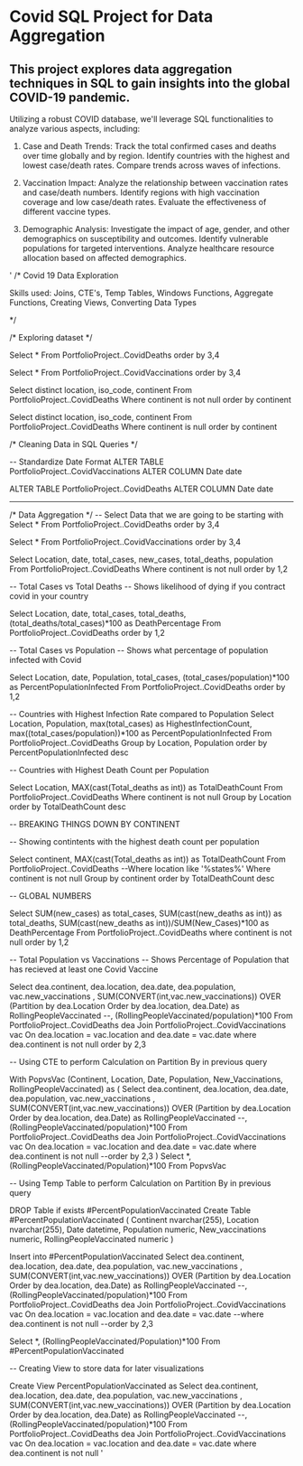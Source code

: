 # **Covid SQL Project for Data Aggregation**
## This project explores data aggregation techniques in SQL to gain insights into the global COVID-19 pandemic.

Utilizing a robust COVID database, we'll leverage SQL functionalities to analyze various aspects, including:

1. Case and Death Trends:
Track the total confirmed cases and deaths over time globally and by region.
Identify countries with the highest and lowest case/death rates.
Compare trends across waves of infections.

3. Vaccination Impact:
Analyze the relationship between vaccination rates and case/death numbers.
Identify regions with high vaccination coverage and low case/death rates.
Evaluate the effectiveness of different vaccine types.

3. Demographic Analysis:
Investigate the impact of age, gender, and other demographics on susceptibility and outcomes.
Identify vulnerable populations for targeted interventions.
Analyze healthcare resource allocation based on affected demographics.

'
/*
Covid 19 Data Exploration 

Skills used: Joins, CTE's, Temp Tables, Windows Functions, Aggregate Functions, Creating Views, Converting Data Types

*/


/* Exploring dataset */

Select *
From PortfolioProject..CovidDeaths
order by 3,4

Select *
From PortfolioProject..CovidVaccinations
order by 3,4

Select distinct location, iso_code, continent
From PortfolioProject..CovidDeaths
Where continent is not null
order by continent

Select distinct location, iso_code, continent
From PortfolioProject..CovidDeaths
Where continent is null
order by continent




/* Cleaning Data in SQL Queries */

-- Standardize Date Format
ALTER TABLE PortfolioProject..CovidVaccinations
ALTER COLUMN Date date

ALTER TABLE PortfolioProject..CovidDeaths
ALTER COLUMN Date date

------------------------------------------------------------------------------------------------




/* Data Aggregation */
-- Select Data that we are going to be starting with
Select *
From PortfolioProject..CovidDeaths
order by 3,4

Select *
From PortfolioProject..CovidVaccinations
order by 3,4


Select Location, date, total_cases, new_cases, total_deaths, population
From PortfolioProject..CovidDeaths
Where continent is not null 
order by 1,2


-- Total Cases vs Total Deaths
-- Shows likelihood of dying if you contract covid in your country


Select Location, date, total_cases, total_deaths, (total_deaths/total_cases)*100 as DeathPercentage
From PortfolioProject..CovidDeaths
order by 1,2


-- Total Cases vs Population
-- Shows what percentage of population infected with Covid

Select Location, date, Population, total_cases, (total_cases/population)*100 as PercentPopulationInfected
From PortfolioProject..CovidDeaths
order by 1,2


-- Countries with Highest Infection Rate compared to Population
Select Location, Population, max(total_cases) as HighestInfectionCount,  max((total_cases/population))*100 as PercentPopulationInfected
From PortfolioProject..CovidDeaths
Group by Location, Population
order by PercentPopulationInfected desc



-- Countries with Highest Death Count per Population

Select Location, MAX(cast(Total_deaths as int)) as TotalDeathCount
From PortfolioProject..CovidDeaths
Where continent is not null 
Group by Location
order by TotalDeathCount desc



-- BREAKING THINGS DOWN BY CONTINENT

-- Showing contintents with the highest death count per population

Select continent, MAX(cast(Total_deaths as int)) as TotalDeathCount
From PortfolioProject..CovidDeaths
--Where location like '%states%'
Where continent is not null 
Group by continent
order by TotalDeathCount desc



-- GLOBAL NUMBERS

Select SUM(new_cases) as total_cases, SUM(cast(new_deaths as int)) as total_deaths, SUM(cast(new_deaths as int))/SUM(New_Cases)*100 as DeathPercentage
From PortfolioProject..CovidDeaths
where continent is not null 
order by 1,2



-- Total Population vs Vaccinations
-- Shows Percentage of Population that has recieved at least one Covid Vaccine

Select dea.continent, dea.location, dea.date, dea.population, vac.new_vaccinations
, SUM(CONVERT(int,vac.new_vaccinations)) OVER (Partition by dea.Location Order by dea.location, dea.Date) as RollingPeopleVaccinated
--, (RollingPeopleVaccinated/population)*100
From PortfolioProject..CovidDeaths dea
Join PortfolioProject..CovidVaccinations vac
	On dea.location = vac.location
	and dea.date = vac.date
where dea.continent is not null 
order by 2,3


-- Using CTE to perform Calculation on Partition By in previous query

With PopvsVac (Continent, Location, Date, Population, New_Vaccinations, RollingPeopleVaccinated)
as
(
Select dea.continent, dea.location, dea.date, dea.population, vac.new_vaccinations
, SUM(CONVERT(int,vac.new_vaccinations)) OVER (Partition by dea.Location Order by dea.location, dea.Date) as RollingPeopleVaccinated
--, (RollingPeopleVaccinated/population)*100
From PortfolioProject..CovidDeaths dea
Join PortfolioProject..CovidVaccinations vac
	On dea.location = vac.location
	and dea.date = vac.date
where dea.continent is not null 
--order by 2,3
)
Select *, (RollingPeopleVaccinated/Population)*100
From PopvsVac



-- Using Temp Table to perform Calculation on Partition By in previous query

DROP Table if exists #PercentPopulationVaccinated
Create Table #PercentPopulationVaccinated
(
Continent nvarchar(255),
Location nvarchar(255),
Date datetime,
Population numeric,
New_vaccinations numeric,
RollingPeopleVaccinated numeric
)

Insert into #PercentPopulationVaccinated
Select dea.continent, dea.location, dea.date, dea.population, vac.new_vaccinations
, SUM(CONVERT(int,vac.new_vaccinations)) OVER (Partition by dea.Location Order by dea.location, dea.Date) as RollingPeopleVaccinated
--, (RollingPeopleVaccinated/population)*100
From PortfolioProject..CovidDeaths dea
Join PortfolioProject..CovidVaccinations vac
	On dea.location = vac.location
	and dea.date = vac.date
--where dea.continent is not null 
--order by 2,3

Select *, (RollingPeopleVaccinated/Population)*100
From #PercentPopulationVaccinated




-- Creating View to store data for later visualizations

Create View PercentPopulationVaccinated as
Select dea.continent, dea.location, dea.date, dea.population, vac.new_vaccinations
, SUM(CONVERT(int,vac.new_vaccinations)) OVER (Partition by dea.Location Order by dea.location, dea.Date) as RollingPeopleVaccinated
--, (RollingPeopleVaccinated/population)*100
From PortfolioProject..CovidDeaths dea
Join PortfolioProject..CovidVaccinations vac
	On dea.location = vac.location
	and dea.date = vac.date
where dea.continent is not null 
'
